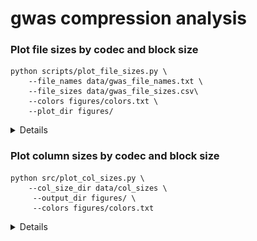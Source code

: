 # gwas compression analysis

### Plot file sizes by codec and block size
```
python scripts/plot_file_sizes.py \
    --file_names data/gwas_file_names.txt \
    --file_sizes data/gwas_file_sizes.csv\ 
    --colors figures/colors.txt \
    --plot_dir figures/
```
<details>
  
![file_sizes](figures/GCST90179150_buildGRCh37_file_sizes.png)<br>

</details>

### Plot column sizes by codec and block size
```
python src/plot_col_sizes.py \
    --col_size_dir data/col_sizes \
     --output_dir figures/ \
     --colors figures/colors.txt
```
<details>

| block size | with fastpfor                             | without fastpfor                            |
|------------|-------------------------------------------|---------------------------------------------|
| 2000       | ![2000](figures/col_sizes_2000_fpf.png)   | ![2000](figures/col_sizes_2000_nofpf.png)   |
| 5000       | ![5000](figures/col_sizes_5000_fpf.png)   | ![5000](figures/col_sizes_5000_nofpf.png)   |
| 10000      | ![10000](figures/col_sizes_10000_fpf.png) | ![10000](figures/col_sizes_10000_nofpf.png) |
| 20000      | ![20000](figures/col_sizes_20000_fpf.png) | ![20000](figures/col_sizes_20000_nofpf.png) |

</details>